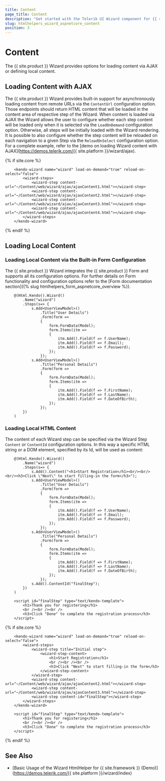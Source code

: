 ```yaml
---
title: Content
page_title: Content
description: "Get started with the Telerik UI Wizard component for {{ site.framework }} and learn how to set its content."
slug: htmlhelpers_wizard_aspnetcore_content
position: 3
---
```


# Content

The {{ site.product }} Wizard provides options for loading content via AJAX or defining local content.

## Loading Content with AJAX

The {{ site.product }} Wizard provides built-in support for asynchronously loading content from remote URLs via the `ContentUrl` configuration option. Those endpoints should return HTML content that will be loaded in the content area of respective step of the Wizard. When content is loaded via AJAX the Wizard allows the user to configure whether each step content will be loaded only when it is selected via the `LoadOnDemand` configuration option. Otherwise, all steps will be initially loaded with the Wizard rendering. It is possible to also configure whether the step content will be reloaded on each navigation to a given Step via the `ReloadOnSelect` configuration option.
For a complete example, refer to the [demo on loading Wizard content with AJAX](https://demos.telerik.com/{{ site.platform }}/wizard/ajax).

{% if site.core %}
```TagHelper
    <kendo-wizard name="wizard" load-on-demand="true" reload-on-select="false">
        <wizard-steps>
            <wizard-step content-url="~/Content/web/wizard/ajax/ajaxContent1.html"></wizard-step>
            <wizard-step content-url="~/Content/web/wizard/ajax/ajaxContent2.html"></wizard-step>
            <wizard-step content-url="~/Content/web/wizard/ajax/ajaxContent3.html"></wizard-step>
            <wizard-step content-url="~/Content/web/wizard/ajax/ajaxContent4.html"></wizard-step>
        </wizard-steps>
    </kendo-wizard>
```
{% endif %}

## Loading Local Content

### Loading Local Content via the Built-in Form Configuration

The {{ site.product }} Wizard integrates the {{ site.product }} Form and supports all its configuration options. For further details on Form functionality and configuration options refer to the [Form documentation section]({% slug htmlhelpers_form_aspnetcore_overview %}).

```HtmlHelper
    @(Html.Kendo().Wizard()
        .Name("wizard")
        .Steps(s=> {
            s.Add<UserViewModel>()
                .Title("User Details")
                .Form(form =>
                {
                    form.FormData(Model);
                    form.Items(itm =>
                    {
                        itm.Add().Field(f => f.UserName);
                        itm.Add().Field(f => f.Email);
                        itm.Add().Field(f => f.Password);
                    });
                });
            s.Add<UserViewModel>()
                .Title("Personal Details")
                .Form(form =>
                {
                    form.FormData(Model);
                    form.Items(itm =>
                    {
                        itm.Add().Field(f => f.FirstName);
                        itm.Add().Field(f => f.LastName);
                        itm.Add().Field(f => f.DateOfBirth);
                    });
                });
        })
    )
```

### Loading Local HTML Content

The content of each Wizard step can be specified via the Wizard Step `Content` or `ContentId` configuration options. In this way a specific HTML string or a DOM element, specified by its Id, will be used as content:

```HtmlHelper
    @(Html.Kendo().Wizard()
        .Name("wizard")
        .Steps(s=> {
            s.Add().Content("<h1>Start Registration</h1><br/><br/><br/><h3>Click \"Next\" to start filling-in the form</h3>");
            s.Add<UserViewModel>()
                .Title("User Details")
                .Form(form =>
                {
                    form.FormData(Model);
                    form.Items(itm =>
                    {
                        itm.Add().Field(f => f.UserName);
                        itm.Add().Field(f => f.Email);
                        itm.Add().Field(f => f.Password);
                    });
                });
            s.Add<UserViewModel>()
                .Title("Personal Details")
                .Form(form =>
                {
                    form.FormData(Model);
                    form.Items(itm =>
                    {
                        itm.Add().Field(f => f.FirstName);
                        itm.Add().Field(f => f.LastName);
                        itm.Add().Field(f => f.DateOfBirth);
                    });
                });
            s.Add().ContentId("finalStep");
        })
    )

    <script id="finalStep" type="text/kendo-template">
        <h1>Thank you for registering</h1>
        <br /><br /><br />
        <h3>Click "Done" to complete the registration process</h3>
    </script>
```
{% if site.core %}
```TagHelper
    <kendo-wizard name="wizard" load-on-demand="true" reload-on-select="false">
        <wizard-steps>
            <wizard-step title="Initial step">
                <wizard-step-content>
                    <h1>Start Registration</h1>
                    <br /><br /><br />
                    <h3>Click "Next" to start filling-in the form</h3>
                </wizard-step-content>
            </wizard-step>
            <wizard-step content-url="~/Content/web/wizard/ajax/ajaxContent2.html"></wizard-step>
            <wizard-step content-url="~/Content/web/wizard/ajax/ajaxContent3.html"></wizard-step>
            <wizard-step content-id="finalStep"></wizard-step>
        </wizard-steps>
    </kendo-wizard>

    <script id="finalStep" type="text/kendo-template">
        <h1>Thank you for registering</h1>
        <br /><br /><br />
        <h3>Click "Done" to complete the registration process</h3>
    </script>
```
{% endif %}

## See Also

* [Basic Usage of the Wizard HtmlHelper for {{ site.framework }} (Demo)](https://demos.telerik.com/{{ site.platform }}/wizard/index)
